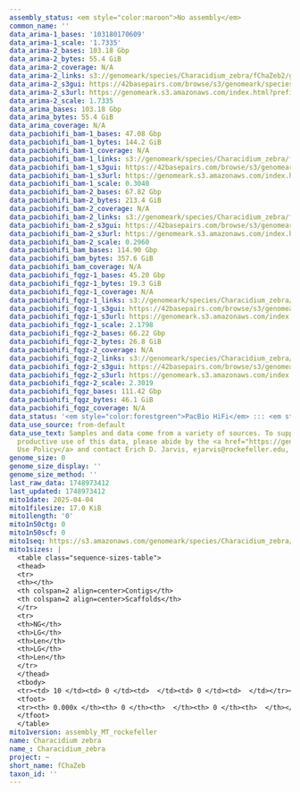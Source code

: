 ```yaml
---
assembly_status: <em style="color:maroon">No assembly</em>
common_name: ''
data_arima-1_bases: '103180170609'
data_arima-1_scale: '1.7335'
data_arima-2_bases: 103.18 Gbp
data_arima-2_bytes: 55.4 GiB
data_arima-2_coverage: N/A
data_arima-2_links: s3://genomeark/species/Characidium_zebra/fChaZeb2/genomic_data/arima/<br>
data_arima-2_s3gui: https://42basepairs.com/browse/s3/genomeark/species/Characidium_zebra/fChaZeb2/genomic_data/arima/
data_arima-2_s3url: https://genomeark.s3.amazonaws.com/index.html?prefix=species/Characidium_zebra/fChaZeb2/genomic_data/arima/
data_arima-2_scale: 1.7335
data_arima_bases: 103.18 Gbp
data_arima_bytes: 55.4 GiB
data_arima_coverage: N/A
data_pacbiohifi_bam-1_bases: 47.08 Gbp
data_pacbiohifi_bam-1_bytes: 144.2 GiB
data_pacbiohifi_bam-1_coverage: N/A
data_pacbiohifi_bam-1_links: s3://genomeark/species/Characidium_zebra/fChaZeb1/genomic_data/pacbio_hifi/<br>
data_pacbiohifi_bam-1_s3gui: https://42basepairs.com/browse/s3/genomeark/species/Characidium_zebra/fChaZeb1/genomic_data/pacbio_hifi/
data_pacbiohifi_bam-1_s3url: https://genomeark.s3.amazonaws.com/index.html?prefix=species/Characidium_zebra/fChaZeb1/genomic_data/pacbio_hifi/
data_pacbiohifi_bam-1_scale: 0.3040
data_pacbiohifi_bam-2_bases: 67.82 Gbp
data_pacbiohifi_bam-2_bytes: 213.4 GiB
data_pacbiohifi_bam-2_coverage: N/A
data_pacbiohifi_bam-2_links: s3://genomeark/species/Characidium_zebra/fChaZeb2/genomic_data/pacbio_hifi/<br>
data_pacbiohifi_bam-2_s3gui: https://42basepairs.com/browse/s3/genomeark/species/Characidium_zebra/fChaZeb2/genomic_data/pacbio_hifi/
data_pacbiohifi_bam-2_s3url: https://genomeark.s3.amazonaws.com/index.html?prefix=species/Characidium_zebra/fChaZeb2/genomic_data/pacbio_hifi/
data_pacbiohifi_bam-2_scale: 0.2960
data_pacbiohifi_bam_bases: 114.90 Gbp
data_pacbiohifi_bam_bytes: 357.6 GiB
data_pacbiohifi_bam_coverage: N/A
data_pacbiohifi_fqgz-1_bases: 45.20 Gbp
data_pacbiohifi_fqgz-1_bytes: 19.3 GiB
data_pacbiohifi_fqgz-1_coverage: N/A
data_pacbiohifi_fqgz-1_links: s3://genomeark/species/Characidium_zebra/fChaZeb1/genomic_data/pacbio_hifi/<br>
data_pacbiohifi_fqgz-1_s3gui: https://42basepairs.com/browse/s3/genomeark/species/Characidium_zebra/fChaZeb1/genomic_data/pacbio_hifi/
data_pacbiohifi_fqgz-1_s3url: https://genomeark.s3.amazonaws.com/index.html?prefix=species/Characidium_zebra/fChaZeb1/genomic_data/pacbio_hifi/
data_pacbiohifi_fqgz-1_scale: 2.1798
data_pacbiohifi_fqgz-2_bases: 66.22 Gbp
data_pacbiohifi_fqgz-2_bytes: 26.8 GiB
data_pacbiohifi_fqgz-2_coverage: N/A
data_pacbiohifi_fqgz-2_links: s3://genomeark/species/Characidium_zebra/fChaZeb2/genomic_data/pacbio_hifi/<br>
data_pacbiohifi_fqgz-2_s3gui: https://42basepairs.com/browse/s3/genomeark/species/Characidium_zebra/fChaZeb2/genomic_data/pacbio_hifi/
data_pacbiohifi_fqgz-2_s3url: https://genomeark.s3.amazonaws.com/index.html?prefix=species/Characidium_zebra/fChaZeb2/genomic_data/pacbio_hifi/
data_pacbiohifi_fqgz-2_scale: 2.3019
data_pacbiohifi_fqgz_bases: 111.42 Gbp
data_pacbiohifi_fqgz_bytes: 46.1 GiB
data_pacbiohifi_fqgz_coverage: N/A
data_status: '<em style="color:forestgreen">PacBio HiFi</em> ::: <em style="color:forestgreen">Arima</em>'
data_use_source: from-default
data_use_text: Samples and data come from a variety of sources. To support fair and
  productive use of this data, please abide by the <a href="https://genome10k.soe.ucsc.edu/data-use-policies/">Data
  Use Policy</a> and contact Erich D. Jarvis, ejarvis@rockefeller.edu, with any questions.
genome_size: 0
genome_size_display: ''
genome_size_method: ''
last_raw_data: 1748973412
last_updated: 1748973412
mito1date: 2025-04-04
mito1filesize: 17.0 KiB
mito1length: '0'
mito1n50ctg: 0
mito1n50scf: 0
mito1seq: https://s3.amazonaws.com/genomeark/species/Characidium_zebra/fChaZeb1/assembly_MT_rockefeller/fChaZeb1.MT.20250404.fasta.gz
mito1sizes: |
  <table class="sequence-sizes-table">
  <thead>
  <tr>
  <th></th>
  <th colspan=2 align=center>Contigs</th>
  <th colspan=2 align=center>Scaffolds</th>
  </tr>
  <tr>
  <th>NG</th>
  <th>LG</th>
  <th>Len</th>
  <th>LG</th>
  <th>Len</th>
  </tr>
  </thead>
  <tbody>
  <tr><td> 10 </td><td> 0 </td><td>  </td><td> 0 </td><td>  </td></tr><tr><td> 20 </td><td> 0 </td><td>  </td><td> 0 </td><td>  </td></tr><tr><td> 30 </td><td> 0 </td><td>  </td><td> 0 </td><td>  </td></tr><tr><td> 40 </td><td> 0 </td><td>  </td><td> 0 </td><td>  </td></tr><tr style="background-color:#cccccc;"><td> 50 </td><td> 0 </td><td style="background-color:#ff8888;">  </td><td> 0 </td><td style="background-color:#ff8888;">  </td></tr><tr><td> 60 </td><td> 0 </td><td>  </td><td> 0 </td><td>  </td></tr><tr><td> 70 </td><td> 0 </td><td>  </td><td> 0 </td><td>  </td></tr><tr><td> 80 </td><td> 0 </td><td>  </td><td> 0 </td><td>  </td></tr><tr><td> 90 </td><td> 0 </td><td>  </td><td> 0 </td><td>  </td></tr><tr><td> 100 </td><td> 0 </td><td>  </td><td> 0 </td><td>  </td></tr></tbody>
  <tfoot>
  <tr><th> 0.000x </th><th> 0 </th><th>  </th><th> 0 </th><th>  </th></tr>
  </tfoot>
  </table>
mito1version: assembly_MT_rockefeller
name: Characidium zebra
name_: Characidium_zebra
project: ~
short_name: fChaZeb
taxon_id: ''
---
```

